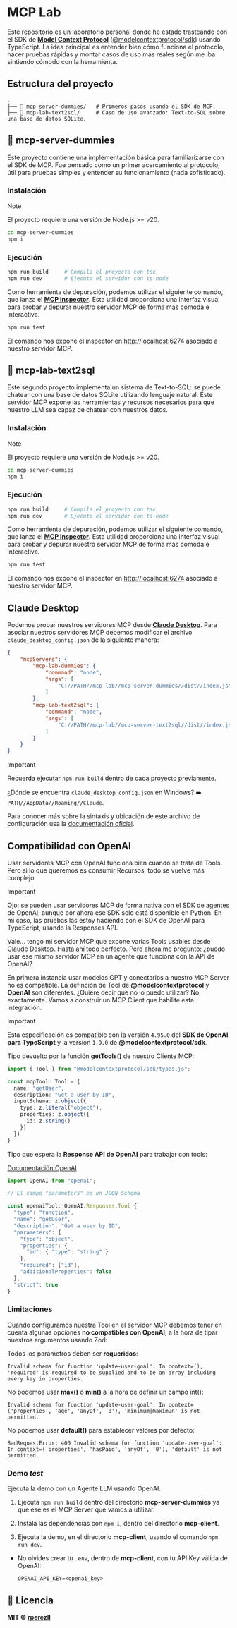 # MCP Lab

Este repositorio es un laboratorio personal donde he estado trasteando con el SDK de [**Model Context Protocol**](https://modelcontextprotocol.io/introduction) ([@modelcontextprotocol/sdk](https://github.com/modelcontextprotocol/typescript-sdk)) usando TypeScript. La idea principal es entender bien cómo funciona el protocolo, hacer pruebas rápidas y montar casos de uso más reales según me iba sintiendo cómodo con la herramienta.

## Estructura del proyecto

```text
.
├── 📂 mcp-server-dummies/   # Primeros pasos usando el SDK de MCP.
├── 📂 mcp-lab-text2sql/     # Caso de uso avanzado: Text-to-SQL sobre una base de datos SQLite.
```

## 🧪 mcp-server-dummies

Este proyecto contiene una implementación básica para familiarizarse con el SDK de MCP. Fue pensado como un primer acercamiento al protocolo, útil para pruebas simples y entender su funcionamiento (nada sofisticado).

### Instalación

> [!NOTE] 
> El proyecto requiere una versión de Node.js >= v20.

```bash
cd mcp-server-dummies
npm i
```

### Ejecución

```bash
npm run build     # Compila el proyecto con tsc
npm run dev       # Ejecuta el servidor con ts-node
```

Como herramienta de depuración, podemos utilizar el siguiente comando, que lanza el [**MCP Inspector**](https://github.com/modelcontextprotocol/inspector). Esta utilidad proporciona una interfaz visual para probar y depurar nuestro servidor MCP de forma más cómoda e interactiva.

```bash
npm run test
```

El comando nos expone el inspector en [http://localhost:6274](http://localhost:6274) asociado a nuestro servidor MCP.

## 💬 mcp-lab-text2sql

Este segundo proyecto implementa un sistema de Text-to-SQL: se puede chatear con una base de datos SQLite utilizando lenguaje natural. Este servidor MCP expone las herramientas y recursos necesarios para que nuestro LLM sea capaz de chatear con nuestros datos.

### Instalación

> [!NOTE] 
> El proyecto requiere una versión de Node.js >= v20.

```bash
cd mcp-server-dummies
npm i
```

### Ejecución

```bash
npm run build     # Compila el proyecto con tsc
npm run dev       # Ejecuta el servidor con ts-node
```

Como herramienta de depuración, podemos utilizar el siguiente comando, que lanza el [**MCP Inspector**](https://github.com/modelcontextprotocol/inspector). Esta utilidad proporciona una interfaz visual para probar y depurar nuestro servidor MCP de forma más cómoda e interactiva.

```bash
npm run test
```

El comando nos expone el inspector en [http://localhost:6274](http://localhost:6274) asociado a nuestro servidor MCP.

## Claude Desktop

Podemos probar nuestros servidores MCP desde [**Claude Desktop**](https://claude.ai/download). Para asociar nuestros servidores MCP debemos modificar el archivo `claude_desktop_config.json` de la siguiente manera:

```json
{
    "mcpServers": {
        "mcp-lab-dummies": {
            "command": "node",
            "args": [
                "C://PATH//mcp-lab//mcp-server-dummies//dist//index.js"
            ]
        },
        "mcp-lab-text2sql": {
            "command": "node",
            "args": [
                "C://PATH//mcp-lab//mcp-server-text2sql//dist//index.js"
            ]
        }
    }
}
```

> [!IMPORTANT] 
> Recuerda ejecutar `npm run build` dentro de cada proyecto previamente.

¿Dónde se encuentra `claude_desktop_config.json` en Windows? ➡️ `PATH//AppData//Roaming//Claude`.

Para conocer más sobre la sintaxis y ubicación de este archivo de configuración usa la [documentación oficial](https://modelcontextprotocol.io/quickstart/user).

## Compatibilidad con OpenAI

Usar servidores MCP con OpenAI funciona bien cuando se trata de Tools. Pero si lo que queremos es consumir Recursos, todo se vuelve más complejo.

> [!IMPORTANT]
> Ojo: se pueden usar servidores MCP de forma nativa con el SDK de agentes de OpenAI, aunque por ahora ese SDK solo está disponible en Python. En mi caso, las pruebas las estoy haciendo con el SDK de OpenAI para TypeScript, usando la Responses API.

Vale... tengo mi servidor MCP que expone varias Tools usables desde Claude Desktop. Hasta ahí todo perfecto. Pero ahora me pregunto: ¿puedo usar ese mismo servidor MCP en un agente que funciona con la API de OpenAI?

En primera instancia usar modelos GPT y conectarlos a nuestro MCP Server no es compatible. La definción de Tool de **@modelcontextprotocol** y **OpenAI** son diferentes. ¿Quiere decir que no lo puedo utilizar? No exactamente. Vamos a construir un MCP Client que habilite esta integración.

> [!IMPORTANT]
> Esta especificación es compatible con la versión `4.95.0` del **SDK de OpenAI para TypeScript** y la versión `1.9.0` de **@modelcontextprotocol/sdk**.

Tipo devuelto por la función **getTools()** de nuestro Cliente MCP:

```ts
import { Tool } from "@modelcontextprotocol/sdk/types.js";

const mcpTool: Tool = {
  name: "getUser",
  description: "Get a user by ID",
  inputSchema: z.object({
    type: z.literal("object"),
    properties: z.object({
      id: z.string()
    })
  })
}
```

Tipo que espera la **Response API de OpenAI** para trabajar con tools:

[Documentación OpenAI](https://platform.openai.com/docs/guides/function-calling?api-mode=responses)

```ts
import OpenAI from "openai";

// El campo "parameters" es un JSON Schema

const openaiTool: OpenAI.Responses.Tool {
  "type": "function",
  "name": "getUser",
  "description": "Get a user by ID",
  "parameters": {
    "type": "object",
    "properties": {
      "id": { "type": "string" }
    },
    "required": ["id"],
    "additionalProperties": false
  },
  "strict": true
}
```

### Limitaciones

Cuando configuramos nuestra Tool en el servidor MCP debemos tener en cuenta algunas opciones **no compatibles con OpenAI**, a la hora de tipar nuestros argumentos usando Zod:

Todos los parámetros deben ser **requeridos**:
```text
Invalid schema for function 'update-user-goal': In context=(), 'required' is required to be supplied and to be an array including every key in properties.
```

No podemos usar **max()** o **min()** a la hora de definir un campo int():
```text
Invalid schema for function 'update-user-goal': In context=('properties', 'age', 'anyOf', '0'), 'minimum|maximun' is not permitted.
```

No podemos usar **default()** para establecer valores por defecto:
```text
BadRequestError: 400 Invalid schema for function 'update-user-goal': In context=('properties', 'hasPaid', 'anyOf', '0'), 'default' is not permitted.
```

### Demo *test*

Ejecuta la demo con un Agente LLM usando OpenAI.

1. Ejecuta `npm run build` dentro del directorio **mcp-server-dummies** ya que ese es el MCP Server que vamos a utilizar.

2. Instala las dependencias con `npm i`, dentro del directorio **mcp-client**.

3. Ejecuta la demo, en el directorio **mcp-client**, usando el comando `npm run dev`.

- No olvides crear tu `.env`, dentro de **mcp-client**, con tu API Key válida de OpenAI:

  ```env
  OPENAI_API_KEY=<openai_key>
  ```


## 📄 Licencia

**MIT © [rperezll](https://github.com/rperezll)**